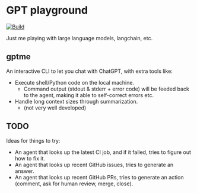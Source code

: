 GPT playground
==============

[![Build](https://github.com/ErikBjare/gpt-playground/actions/workflows/build.yml/badge.svg)](https://github.com/ErikBjare/gpt-playground/actions/workflows/build.yml)

Just me playing with large language models, langchain, etc.


## gptme

An interactive CLI to let you chat with ChatGPT, with extra tools like:

 - Execute shell/Python code on the local machine.
   - Command output (stdout & stderr + error code) will be feeded back to the agent, making it able to self-correct errors etc.
 - Handle long context sizes through summarization.
   - (not very well developed)


## TODO

Ideas for things to try:

 - An agent that looks up the latest CI job, and if it failed, tries to figure out how to fix it.
 - An agent that looks up recent GitHub issues, tries to generate an answer.
 - An agent that looks up recent GitHub PRs, tries to generate an action (comment, ask for human review, merge, close).
